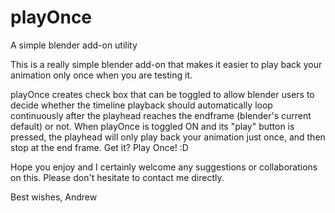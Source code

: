 # playOnce
A simple blender add-on utility

This is a really simple blender add-on that makes it easier to play back your animation only once when you are testing it.

playOnce creates check box that can be toggled to allow blender users to decide whether the timeline playback should automatically loop continuously after the playhead reaches the endframe (blender's current default) or not. When playOnce is toggled ON and its "play" button is pressed, the playhead will only play back your animation just once, and then stop at the end frame. Get it? Play Once! :D

Hope you enjoy and I certainly welcome any suggestions or collaborations on this. Please don't hesitate to contact me directly.

Best wishes, Andrew


